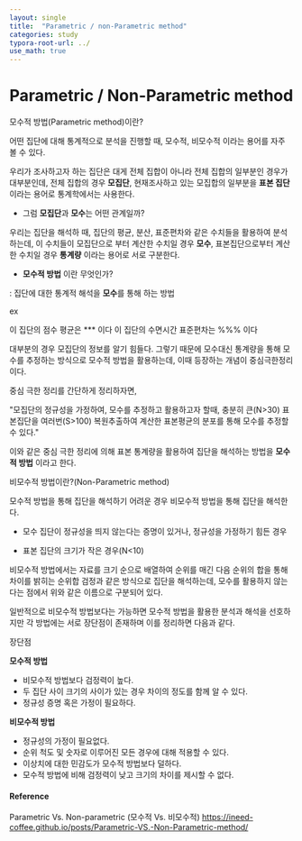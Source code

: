 ```yaml
---
layout: single
title:  "Parametric / non-Parametric method"
categories: study
typora-root-url: ../
use_math: true
---
```


# Parametric / Non-Parametric method

모수적 방법(Parametric method)이란?

어떤 집단에 대해 통계적으로 분석을 진행할 때, 모수적, 비모수적 이라는 용어를 자주 볼 수 있다.



우리가 조사하고자 하는 집단은 대게 전체 집합이 아니라 전체 집합의 일부분인 경우가 대부분인데, 전체 집합의 경우 **모집단**,
현재조사하고 있는 모집합의 일부분을 **표본 집단** 이라는 용어로 통계학에서는 사용한다.



- 그럼 **모집단**과 **모수**는 어떤 관계일까?

우리는 집단을 해석하 때, 집단의 평균, 분산, 표준편차와 같은 수치들을 활용하여 분석하는데, 이 수치들이 모집단으로 부터 계산한 수치일 경우 **모수**, 표본집단으로부터 계산한 수치일 경우 **통계량** 이라는 용어로 서로 구분한다.

- **모수적 방법** 이란 무엇인가?

: 집단에 대한 통계적 해석을 **모수**를 통해 하는 방법

ex

이 집단의 점수 평균은 *** 이다
이 집단의 수면시간 표준편차는 %%% 이다



대부분의 경우 모집단의 정보를 알기 힘들다. 그렇기 때문에 모수대신 통계량을 통해 모수를 추정하는 방식으로 모수적 방법을 활용하는데, 이때 등장하는 개념이 중심극한정리 이다.



중심 극한 정리를 간단하게 정리하자면,

"모집단의 정규성을 가정하여, 모수를 추정하고 활용하고자 할때, 충분히 큰(N>30) 표본집단을 여러번(S>100) 복원추출하여 계산한 표본평균의 분포를 통해 모수를 추정할 수 있다."

이와 같은 중심 극한 정리에 의해 표본 통계량을 활용하여 집단을 해석하는 방법을 **모수적 방법** 이라고 한다.



비모수적 방법이란?(Non-Parametric method)

모수적 방법을 통해 집단을 해석하기 어려운 경우 비모수적 방법을 통해 집단을 해석한다.

- 모수 집단이 정규성을 띄지 않는다는 증명이 있거나, 정규성을 가정하기 힘든 경우

- 표본 집단의 크기가 작은 경우(N<10)

비모수적 방법에서는 자료를 크기 순으로 배열하여 순위를 매긴 다음 순위의 합을 통해 차이를 밝히는 순위합 검정과 같은 방식으로 집단을 해석하는데, 모수를 활용하지 않는다는 점에서 위와 같은 이름으로 구분되어 있다.



일반적으로 비모수적 방법보다는 가능하면 모수적 방법을 활용한 분석과 해석을 선호하지만 각 방법에는 서로 장단점이 존재하며 이를 정리하면 다음과 같다.



장단점

**모수적 방법**

- 비모수적 방법보다 검정력이 높다.
- 두 집단 사이 크기의 사이가 있는 경우 차이의 정도를 함께 알 수 있다.
- 정규성 증명 혹은 가정이 필요하다.

**비모수적 방법**

- 정규성의 가정이 필요없다.
- 순위 척도 및 숫자로 이루어진 모든 경우에 대해 적용할 수 있다.
- 이상치에 대한 민감도가 모수적 방법보다 덜하다.
- 모수적 방법에 비해 검정력이 낮고 크기의 차이를 제시할 수 없다.







#### Reference

Parametric Vs. Non-parametric (모수적 Vs. 비모수적)
https://ineed-coffee.github.io/posts/Parametric-VS.-Non-Parametric-method/